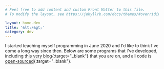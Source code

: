 ```yaml
---
# Feel free to add content and custom Front Matter to this file.
# To modify the layout, see https://jekyllrb.com/docs/themes/#overriding-theme-defaults

layout: home-dev
title: '&lt;/&gt;'
category: dev
---
```


I started teaching myself programming in June 2020 and I'd like to think I've come a long way since then. Below are some programs that I've developed, including [this very blog](https://jinyoung.xyz/dev/2020/09/15/jinyoungxyz.html){:target="_blank"} that you are on, and all code is [open-sourced](https://github.com/jinyoungch0i){:target="_blank"}.

